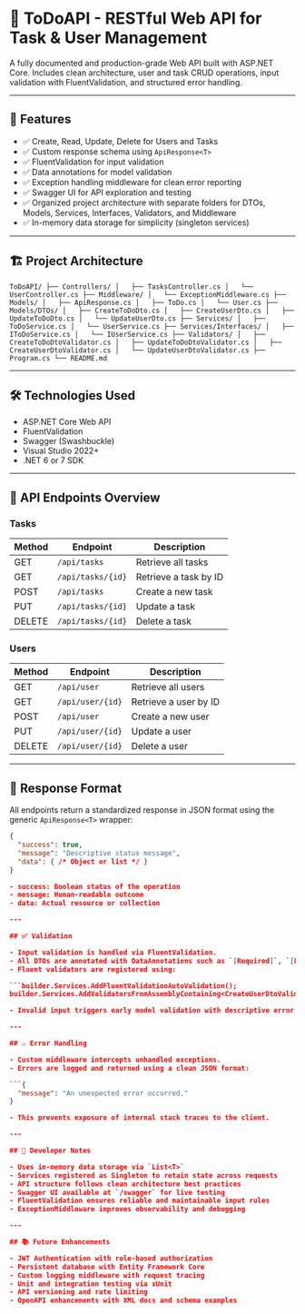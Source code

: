 # 📝 ToDoAPI - RESTful Web API for Task & User Management

A fully documented and production-grade Web API built with ASP.NET Core. Includes clean architecture, user and task CRUD operations, input validation with FluentValidation, and structured error handling.

---

## 🚀 Features

- ✅ Create, Read, Update, Delete for Users and Tasks  
- ✅ Custom response schema using `ApiResponse<T>`  
- ✅ FluentValidation for input validation  
- ✅ Data annotations for model validation  
- ✅ Exception handling middleware for clean error reporting  
- ✅ Swagger UI for API exploration and testing  
- ✅ Organized project architecture with separate folders for DTOs, Models, Services, Interfaces, Validators, and Middleware  
- ✅ In-memory data storage for simplicity (singleton services)

---

## 🏗 Project Architecture
```ToDoAPI/ ├── Controllers/ │   ├── TasksController.cs │   └── UserController.cs ├── Middleware/ │   └── ExceptionMiddleware.cs ├── Models/ │   ├── ApiResponse.cs │   ├── ToDo.cs │   └── User.cs ├── Models/DTOs/ │   ├── CreateToDoDto.cs │   ├── CreateUserDto.cs │   ├── UpdateToDoDto.cs │   └── UpdateUserDto.cs ├── Services/ │   ├── ToDoService.cs │   └── UserService.cs ├── Services/Interfaces/ │   ├── IToDoService.cs │   └── IUserService.cs ├── Validators/ │   ├── CreateToDoDtoValidator.cs │   ├── UpdateToDoDtoValidator.cs │   ├── CreateUserDtoValidator.cs │   └── UpdateUserDtoValidator.cs ├── Program.cs └── README.md```

---

## 🛠 Technologies Used

- ASP.NET Core Web API  
- FluentValidation  
- Swagger (Swashbuckle)  
- Visual Studio 2022+  
- .NET 6 or 7 SDK  

---

## 🧪 API Endpoints Overview

### Tasks

| Method | Endpoint            | Description             |
|--------|---------------------|-------------------------|
| GET    | `/api/tasks`        | Retrieve all tasks      |
| GET    | `/api/tasks/{id}`   | Retrieve a task by ID   |
| POST   | `/api/tasks`        | Create a new task       |
| PUT    | `/api/tasks/{id}`   | Update a task           |
| DELETE | `/api/tasks/{id}`   | Delete a task           |

### Users

| Method | Endpoint            | Description             |
|--------|---------------------|-------------------------|
| GET    | `/api/user`         | Retrieve all users      |
| GET    | `/api/user/{id}`    | Retrieve a user by ID   |
| POST   | `/api/user`         | Create a new user       |
| PUT    | `/api/user/{id}`    | Update a user           |
| DELETE | `/api/user/{id}`    | Delete a user           |

---

## 🔐 Response Format

All endpoints return a standardized response in JSON format using the generic `ApiResponse<T>` wrapper:

```json
{
  "success": true,
  "message": "Descriptive status message",
  "data": { /* Object or list */ }
}

- success: Boolean status of the operation
- message: Human-readable outcome
- data: Actual resource or collection

---

## ✅ Validation

- Input validation is handled via FluentValidation.
- All DTOs are annotated with DataAnnotations such as `[Required]`, `[EmailAddress]`, and `[MinLength]`.
- Fluent validators are registered using:

```builder.Services.AddFluentValidationAutoValidation();
builder.Services.AddValidatorsFromAssemblyContaining<CreateUserDtoValidator>();

- Invalid input triggers early model validation with descriptive error messages.

---

## ⚠️ Error Handling

- Custom middleware intercepts unhandled exceptions.
- Errors are logged and returned using a clean JSON format:

```{
  "message": "An unexpected error occurred."
}

- This prevents exposure of internal stack traces to the client.

---

## 🧰 Developer Notes

- Uses in-memory data storage via `List<T>`
- Services registered as Singleton to retain state across requests
- API structure follows clean architecture best practices
- Swagger UI available at `/swagger` for live testing
- FluentValidation ensures reliable and maintainable input rules
- ExceptionMiddleware improves observability and debugging

---

## 📚 Future Enhancements

- JWT Authentication with role-based authorization
- Persistent database with Entity Framework Core
- Custom logging middleware with request tracing
- Unit and integration testing via xUnit
- API versioning and rate limiting
- OpenAPI enhancements with XML docs and schema examples

